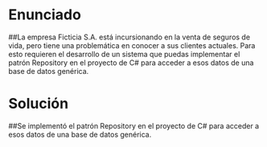 
# Enunciado

##La empresa Ficticia S.A. está incursionando en la venta de seguros de vida, pero tiene una problemática en conocer a sus clientes actuales. Para esto requieren el desarrollo de un sistema que puedas implementar el patrón Repository en el  proyecto de C# para acceder a esos datos de una base de datos genérica.

# Solución

##Se implementó el patrón Repository en el proyecto de C# para acceder a esos datos de una base de datos genérica. 


